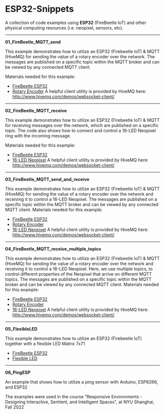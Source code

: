 # ESP32-Snippets

A collection of code examples using **ESP32** (FireBeetle IoT) and other physical computing resources (i.e. neopixel, sensors, etc).

---
**01_FireBeetle_MQTT_send**

  This example demonstrates how to utilize an ESP32 (Firebeetle IoT) & MQTT (HiveMQ) for sending the value of a rotary encoder over the network. The messages are published on a specific topic within the MQTT broker and can be viewed by any connected MQTT client.

  Materials needed for this example:
  - [FireBeetle ESP32](https://www.dfrobot.com/product-1590.html)
  - [Rotary Encoder](https://www.amazon.com/Maxmoral-Encoder-Degrees-Compatible-Development/dp/B07M631J1Q)
  A helpful client utility is provided by HiveMQ here: http://www.hivemq.com/demos/websocket-client/

---
**02_FireBeetle_MQTT_receive**

  This example demonstrates how to utilize an ESP32 (Firebeetle IoT) & MQTT for receiving messages over the network, which are published on a specific topic. The code also shows how to connect and control a 16-LED Neopixel ring with the incoming message.

  Materials needed for this example:
  - [FireBeetle ESP32](https://www.dfrobot.com/product-1590.html)
  - [16-LED Neopixel](https://www.adafruit.com/product/1463)
  A helpful client utility is provided by HiveMQ here: http://www.hivemq.com/demos/websocket-client/

---
**03_FireBeetle_MQTT_send_and_receive**

This example demonstrates how to utilize an ESP32 (Firebeetle IoT) & MQTT (HiveMQ) for sending the value of a rotary encoder over the network and receiving it to control a 16-LED Neopixel. The messages are published on a specific topic within the MQTT broker and can be viewed by any connected MQTT client.
  Materials needed for this example:
  - [FireBeetle ESP32](https://www.dfrobot.com/product-1590.html)
  - [Rotary Encoder](https://www.amazon.com/Maxmoral-Encoder-Degrees-Compatible-Development/dp/B07M631J1Q)
  - [16-LED Neopixel](https://www.adafruit.com/product/1463)
  A helpful client utility is provided by HiveMQ here: http://www.hivemq.com/demos/websocket-client/
 
---
**04_FireBeetle_MQTT_receive_multiple_topics**

  This example demonstrates how to utilize an ESP32 (Firebeetle IoT) & MQTT (HiveMQ) for sending the value of a rotary encoder over the network and receiving it to control a 16-LED Neopixel. Here, we use multiple topics, to control different properties of the Neopixel that arrive on different MQTT topics. The messages are published on a specific topic within the MQTT broker and can be viewed by any connected MQTT client.
  Materials needed for this example:
  - [FireBeetle ESP32](https://www.dfrobot.com/product-1590.html)
  - [Rotary Encoder](https://www.amazon.com/Maxmoral-Encoder-Degrees-Compatible-Development/dp/B07M631J1Q)
  - [16-LED Neopixel](https://www.adafruit.com/product/1463)
  A helpful client utility is provided by HiveMQ here: http://www.hivemq.com/demos/websocket-client/

---
**05_FlexibleLED**

  This example demonstrates how to utilize an ESP32 (Firebeetle IoT) together with a flexible LED Matrix 7x71
  - [FireBeetle ESP32](https://www.dfrobot.com/product-1590.html)
  - [Flexible LED](https://www.dfrobot.com/product-1992.html)

---
**06_PingESP**

  An example that shows how to utilize a ping sensor with Arduino, ESP8266, and ESP32

The examples were used in the course "Responsive Environments - Designing Interactive, Sentient, and Intelligent Spaces", at NYU Shanghai, Fall 2022
